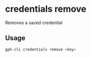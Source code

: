 # credentials remove

Removes a saved credential

## Usage

```bash
gph-cli credentials remove <key>
```



